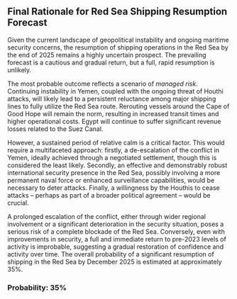 ## Final Rationale for Red Sea Shipping Resumption Forecast

Given the current landscape of geopolitical instability and ongoing maritime security concerns, the resumption of shipping operations in the Red Sea by the end of 2025 remains a highly uncertain prospect. The prevailing forecast is a cautious and gradual return, but a full, rapid resumption is unlikely.

The most probable outcome reflects a scenario of *managed risk*. Continuing instability in Yemen, coupled with the ongoing threat of Houthi attacks, will likely lead to a persistent reluctance among major shipping lines to fully utilize the Red Sea route. Rerouting vessels around the Cape of Good Hope will remain the norm, resulting in increased transit times and higher operational costs. Egypt will continue to suffer significant revenue losses related to the Suez Canal.

However, a sustained period of relative calm is a critical factor. This would require a multifaceted approach: firstly, a de-escalation of the conflict in Yemen, ideally achieved through a negotiated settlement, though this is considered the least likely. Secondly, an effective and demonstrably robust international security presence in the Red Sea, possibly involving a more permanent naval force or enhanced surveillance capabilities, would be necessary to deter attacks. Finally, a willingness by the Houthis to cease attacks – perhaps as part of a broader political agreement – would be crucial.

A prolonged escalation of the conflict, either through wider regional involvement or a significant deterioration in the security situation, poses a serious risk of a complete blockade of the Red Sea. Conversely, even with improvements in security, a full and immediate return to pre-2023 levels of activity is improbable, suggesting a gradual restoration of confidence and activity over time. The overall probability of a significant resumption of shipping in the Red Sea by December 2025 is estimated at approximately 35%.

### Probability: 35%